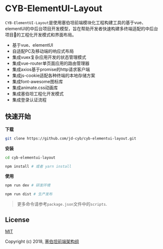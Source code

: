 # CYB-ElementUI-Layout

`CYB-ElementUI-Layout`是使用塞伯坦前端模块化工程构建工具的基于vue、elementUI的中后台项目开发模型，旨在帮助开发者快速构建多终端适配的中后台项目的工程化开发模式和界面布局。

* 基于vue、elementUI
* 自适配PC及移动端的响应式布局
* 集成vuex复杂应用开发的状态管理模式
* 集成vue-router单页面应用的路由管理器
* 集成axios基于promise的http请求客户端
* 集成js-cookie适配各种终端的本地存储方案
* 集成font-awesome图标库
* 集成animate.css动画库
* 集成塞伯坦工程化开发模式
* 集成登录认证流程

## 快速开始

**下载**

```bash
git clone https://github.com/jd-cyb/cyb-elementui-layout.git
```

**安装**

```bash
cd cyb-elementui-layout

npm install # 或者 yarn install
```

**使用**

```bash
npm run dev # 研发环境

npm run dist # 生产发布
```

> 更多命令请参考`package.json`文件中的`scripts`.

## License

[MIT](http://opensource.org/licenses/MIT)

Copyright (c) 2018, [塞伯坦前端架构组](https://github.com/jd-cyb)